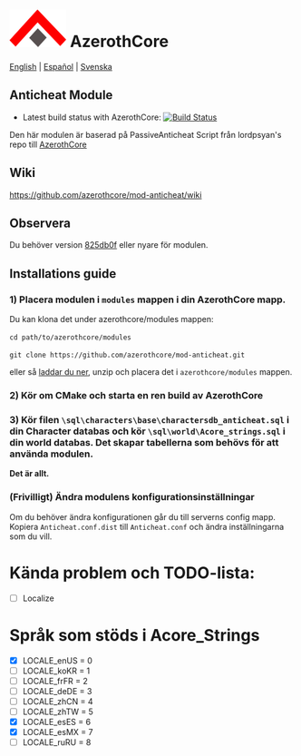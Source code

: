 # ![logo](https://raw.githubusercontent.com/azerothcore/azerothcore.github.io/master/images/logo-github.png) AzerothCore

[English](README.md) | [Español](README_ES.md) | [Svenska](README_SE.md)

## Anticheat Module

- Latest build status with AzerothCore: [![Build Status](https://github.com/azerothcore/mod-anticheat/workflows/core-build/badge.svg?branch=master&event=push)](https://github.com/azerothcore/mod-anticheat)

Den här modulen är baserad på PassiveAnticheat Script från lordpsyan's repo till [AzerothCore](http://www.azerothcore.org)

## Wiki

https://github.com/azerothcore/mod-anticheat/wiki

## Observera

Du behöver version [825db0f](https://github.com/azerothcore/azerothcore-wotlk/commit/825db0f8c1fb6d938d0cec88df0447fe7ee5b3b2) eller nyare för modulen.

## Installations guide

### 1) Placera modulen i `modules` mappen i din AzerothCore mapp.

Du kan klona det under azerothcore/modules mappen:

`cd path/to/azerothcore/modules`

`git clone https://github.com/azerothcore/mod-anticheat.git`

eller så [laddar du ner](https://github.com/azerothcore/mod-anticheat/archive/master.zip), unzip och placera det i `azerothcore/modules` mappen.

### 2) Kör om CMake och starta en ren build av AzerothCore

### 3) Kör filen `\sql\characters\base\charactersdb_anticheat.sql` i din Character databas och kör  `\sql\world\Acore_strings.sql` i din world databas. Det skapar tabellerna som behövs för att använda modulen.

**Det är allt.**

### (Frivilligt) Ändra modulens konfigurationsinställningar

Om du behöver ändra konfigurationen går du till serverns config mapp. Kopiera `Anticheat.conf.dist` till `Anticheat.conf` och ändra inställningarna som du vill.

# Kända problem och TODO-lista:

- [ ] Localize

# Språk som stöds i Acore_Strings
- [x] LOCALE_enUS = 0
- [ ] LOCALE_koKR = 1
- [ ] LOCALE_frFR = 2
- [ ] LOCALE_deDE = 3
- [ ] LOCALE_zhCN = 4
- [ ] LOCALE_zhTW = 5
- [x] LOCALE_esES = 6
- [x] LOCALE_esMX = 7
- [ ] LOCALE_ruRU = 8
